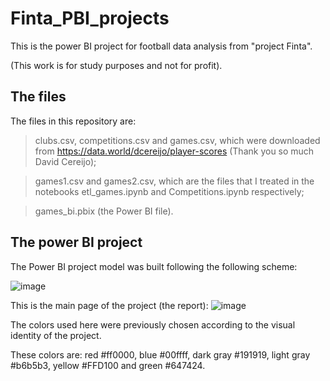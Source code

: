 # Finta_PBI_projects

This is the power BI project for football data analysis from "project Finta". 

(This work is for study purposes and not for profit).

## The files

The files in this repository are:
  >clubs.csv, competitions.csv and games.csv, which were downloaded from https://data.world/dcereijo/player-scores (Thank you so much David Cereijo);
  
  >games1.csv and games2.csv, which are the files that I treated in the notebooks etl_games.ipynb and Competitions.ipynb respectively;
  
  >games_bi.pbix (the Power BI file).

## The power BI project

The Power BI project model was built following the following scheme:

![image](https://user-images.githubusercontent.com/106821774/176201449-5116f55b-c022-4840-b526-ff6c151b86de.png)

This is the main page of the project (the report):
![image](https://user-images.githubusercontent.com/106821774/176199105-6eb398cf-6695-491b-922a-3bb7d073a9c6.png)

The colors used here were previously chosen according to the visual identity of the project. 

These colors are: red #ff0000, blue #00ffff, dark gray #191919, light gray  #b6b5b3, yellow #FFD100 and green #647424.
